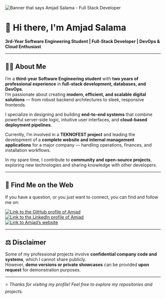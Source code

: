<img src="https://raw.githubusercontent.com/AmjadSalama/AmjadSalama/main/images/banner.png" alt="Banner that says Amjad Salama - Full Stack Developer">

# 👋 Hi there, I'm Amjad Salama

**3rd-Year Software Engineering Student | Full-Stack Developer | DevOps & Cloud Enthusiast**

---

## 🦸‍♂️ About Me

I’m a **third-year Software Engineering student** with **two years of professional experience** in **full-stack development, databases, and DevOps**.  
I’m passionate about creating **modern, efficient, and scalable digital solutions** — from robust backend architectures to sleek, responsive frontends.

I specialize in designing and building **end-to-end systems** that combine powerful server-side logic, intuitive user interfaces, and **cloud-based deployment pipelines**.  

Currently, I’m involved in a **TEKNOFEST project** and leading the development of a **complete website and internal management applications** for a major company — handling operations, finances, and installation workflows.  

In my spare time, I contribute to **community and open-source projects**, exploring new technologies and sharing knowledge with other developers.

---

## 🧭 Find Me on the Web

If you have a question, or you just want to connect, you can find and follow me on:  

[<img alt="Link to the GitHub profile of Amjad" src="https://img.shields.io/static/v1?label=GitHub&message=Follow%20me&labelColor=181717&logoColor=ffffff&style=for-the-badge&logo=GitHub" />](https://github.com/AmjadSalama)  
[<img alt="Link to the LinkedIn profile of Amjad" src="https://img.shields.io/static/v1?label=LinkedIn&message=Connect%20with%20me&labelColor=0077B5&logoColor=ffffff&style=for-the-badge&logo=linkedin" />](https://www.linkedin.com/in/amjad-s-2b86761b9/)  
[<img alt="Link to Amjad’s website" src="https://img.shields.io/static/v1?label=Website&message=amjadsalama.com&labelColor=292D77&logoColor=ffffff&style=for-the-badge&logo=googlechrome" />](https://www.amjadsalama.com)  

---

## ⚖️ Disclaimer

Some of my professional projects involve **confidential company code and systems**, which I cannot share publicly.  
However, **demo versions or private showcases** can be provided **upon request** for demonstration purposes.

---

⭐ *Thanks for visiting my profile! Feel free to explore my repositories and projects.*  
